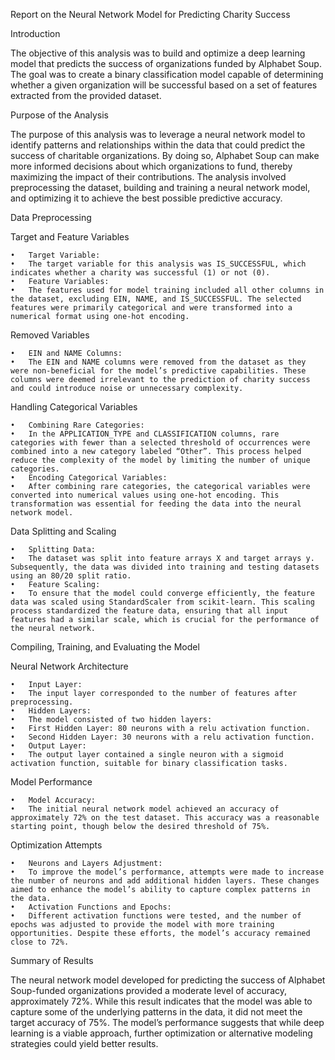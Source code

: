 Report on the Neural Network Model for Predicting Charity Success

Introduction

The objective of this analysis was to build and optimize a deep learning model that predicts the success of organizations funded by Alphabet Soup. The goal was to create a binary classification model capable of determining whether a given organization will be successful based on a set of features extracted from the provided dataset.

Purpose of the Analysis

The purpose of this analysis was to leverage a neural network model to identify patterns and relationships within the data that could predict the success of charitable organizations. By doing so, Alphabet Soup can make more informed decisions about which organizations to fund, thereby maximizing the impact of their contributions. The analysis involved preprocessing the dataset, building and training a neural network model, and optimizing it to achieve the best possible predictive accuracy.

Data Preprocessing

Target and Feature Variables

	•	Target Variable:
	•	The target variable for this analysis was IS_SUCCESSFUL, which indicates whether a charity was successful (1) or not (0).
	•	Feature Variables:
	•	The features used for model training included all other columns in the dataset, excluding EIN, NAME, and IS_SUCCESSFUL. The selected features were primarily categorical and were transformed into a numerical format using one-hot encoding.

Removed Variables

	•	EIN and NAME Columns:
	•	The EIN and NAME columns were removed from the dataset as they were non-beneficial for the model’s predictive capabilities. These columns were deemed irrelevant to the prediction of charity success and could introduce noise or unnecessary complexity.

Handling Categorical Variables

	•	Combining Rare Categories:
	•	In the APPLICATION_TYPE and CLASSIFICATION columns, rare categories with fewer than a selected threshold of occurrences were combined into a new category labeled “Other”. This process helped reduce the complexity of the model by limiting the number of unique categories.
	•	Encoding Categorical Variables:
	•	After combining rare categories, the categorical variables were converted into numerical values using one-hot encoding. This transformation was essential for feeding the data into the neural network model.

Data Splitting and Scaling

	•	Splitting Data:
	•	The dataset was split into feature arrays X and target arrays y. Subsequently, the data was divided into training and testing datasets using an 80/20 split ratio.
	•	Feature Scaling:
	•	To ensure that the model could converge efficiently, the feature data was scaled using StandardScaler from scikit-learn. This scaling process standardized the feature data, ensuring that all input features had a similar scale, which is crucial for the performance of the neural network.

Compiling, Training, and Evaluating the Model

Neural Network Architecture

	•	Input Layer:
	•	The input layer corresponded to the number of features after preprocessing.
	•	Hidden Layers:
	•	The model consisted of two hidden layers:
	•	First Hidden Layer: 80 neurons with a relu activation function.
	•	Second Hidden Layer: 30 neurons with a relu activation function.
	•	Output Layer:
	•	The output layer contained a single neuron with a sigmoid activation function, suitable for binary classification tasks.

Model Performance

	•	Model Accuracy:
	•	The initial neural network model achieved an accuracy of approximately 72% on the test dataset. This accuracy was a reasonable starting point, though below the desired threshold of 75%.

Optimization Attempts

	•	Neurons and Layers Adjustment:
	•	To improve the model’s performance, attempts were made to increase the number of neurons and add additional hidden layers. These changes aimed to enhance the model’s ability to capture complex patterns in the data.
	•	Activation Functions and Epochs:
	•	Different activation functions were tested, and the number of epochs was adjusted to provide the model with more training opportunities. Despite these efforts, the model’s accuracy remained close to 72%.

Summary of Results

The neural network model developed for predicting the success of Alphabet Soup-funded organizations provided a moderate level of accuracy, approximately 72%. While this result indicates that the model was able to capture some of the underlying patterns in the data, it did not meet the target accuracy of 75%. The model’s performance suggests that while deep learning is a viable approach, further optimization or alternative modeling strategies could yield better results.

